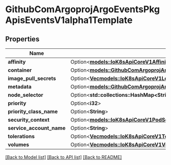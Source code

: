 # GithubComArgoprojArgoEventsPkgApisEventsV1alpha1Template

## Properties

Name | Type | Description | Notes
------------ | ------------- | ------------- | -------------
**affinity** | Option<[**models::IoK8sApiCoreV1Affinity**](io.k8s.api.core.v1.Affinity.md)> |  | [optional]
**container** | Option<[**models::GithubComArgoprojArgoEventsPkgApisEventsV1alpha1Container**](github.com.argoproj.argo_events.pkg.apis.events.v1alpha1.Container.md)> |  | [optional]
**image_pull_secrets** | Option<[**Vec<models::IoK8sApiCoreV1LocalObjectReference>**](io.k8s.api.core.v1.LocalObjectReference.md)> |  | [optional]
**metadata** | Option<[**models::GithubComArgoprojArgoEventsPkgApisEventsV1alpha1Metadata**](github.com.argoproj.argo_events.pkg.apis.events.v1alpha1.Metadata.md)> |  | [optional]
**node_selector** | Option<**std::collections::HashMap<String, String>**> |  | [optional]
**priority** | Option<**i32**> |  | [optional]
**priority_class_name** | Option<**String**> |  | [optional]
**security_context** | Option<[**models::IoK8sApiCoreV1PodSecurityContext**](io.k8s.api.core.v1.PodSecurityContext.md)> |  | [optional]
**service_account_name** | Option<**String**> |  | [optional]
**tolerations** | Option<[**Vec<models::IoK8sApiCoreV1Toleration>**](io.k8s.api.core.v1.Toleration.md)> |  | [optional]
**volumes** | Option<[**Vec<models::IoK8sApiCoreV1Volume>**](io.k8s.api.core.v1.Volume.md)> |  | [optional]

[[Back to Model list]](../README.md#documentation-for-models) [[Back to API list]](../README.md#documentation-for-api-endpoints) [[Back to README]](../README.md)


